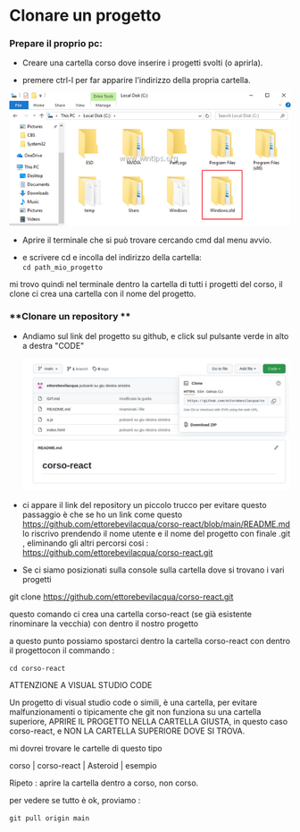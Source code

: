 # Clonare un progetto

### **Prepare il proprio pc:**

* Creare una cartella corso dove inserire i progetti svolti (o aprirla).

* premere ctrl-l per far apparire l'indirizzo della propria cartella.
  
 ![windows folder](./img/win_folder.png)

* Aprire il terminale che si può trovare cercando cmd dal menu avvio.

* e scrivere cd e incolla del indirizzo della cartella:  
`cd path_mio_progetto` 

mi trovo quindi nel terminale dentro la cartella di tutti i progetti del corso, il clone ci crea una cartella con il nome del progetto.

### **Clonare un repository **

* Andiamo sul link del progetto su github, e click sul pulsante verde in alto a destra "CODE"

  ![windows folder](./img/github_win_clone.jpg)


* ci appare il link del repository
un piccolo trucco per evitare questo passaggio è che se ho un link come questo  https://github.com/ettorebevilacqua/corso-react/blob/main/README.md lo riscrivo prendendo il nome utente e il nome del progetto con finale .git , eliminando gli altri percorsi cosi :  https://github.com/ettorebevilacqua/corso-react.git

* Se ci siamo posizionati sulla console sulla cartella dove si trovano i vari progetti
  
git clone https://github.com/ettorebevilacqua/corso-react.git

questo comando ci crea una cartella corso-react (se già esistente rinominare la vecchia) con dentro il nostro progetto

a questo punto possiamo spostarci dentro la cartella corso-react con dentro il progettocon il commando  :

`cd corso-react`


ATTENZIONE A VISUAL STUDIO CODE

Un progetto di visual studio code o simili, è una cartella,
per evitare malfunzionamenti o tipicamente che git non funziona su una cartella superiore, APRIRE IL PROGETTO NELLA CARTELLA GIUSTA, in questo caso corso-react, e NON LA CARTELLA SUPERIORE DOVE SI TROVA.

mi dovrei trovare le cartelle di questo tipo

corso 
   |  corso-react
   |  Asteroid
   |  esempio

Ripeto : aprire la cartella dentro a corso, non corso.

per vedere se tutto è ok, proviamo :

`git pull origin main` 